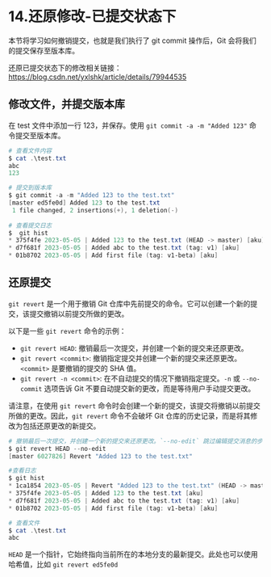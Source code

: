 # 14.还原修改-已提交状态下

本节将学习如何撤销提交，也就是我们执行了 git commit 操作后，Git 会将我们的提交保存至版本库。

还原已提交状态下的修改相关链接：https://blog.csdn.net/yxlshk/article/details/79944535

## 修改文件，并提交版本库

在 test 文件中添加一行 123，并保存。使用 `git commit -a -m "Added 123"` 命令提交至版本库。

```powershell
# 查看文件内容
$ cat .\test.txt
abc
123

# 提交到版本库
$ git commit -a -m "Added 123 to the test.txt"
[master ed5fe0d] Added 123 to the test.txt
 1 file changed, 2 insertions(+), 1 deletion(-)
 
# 查看提交日志
$  git hist
* 375f4fe 2023-05-05 | Added 123 to the test.txt (HEAD -> master) [aku]
* d7f681f 2023-05-05 | Added abc to the test.txt (tag: v1) [aku]
* 01b8702 2023-05-05 | Add first file (tag: v1-beta) [aku]
```

## 还原提交

`git revert` 是一个用于撤销 Git 仓库中先前提交的命令。它可以创建一个新的提交，该提交撤销以前提交所做的更改。

以下是一些 `git revert` 命令的示例：

- `git revert HEAD`: 撤销最后一次提交，并创建一个新的提交来还原更改。
- `git revert <commit>`: 撤销指定提交并创建一个新的提交来还原更改。`<commit>` 是要撤销的提交的 SHA 值。
- `git revert -n <commit>`: 在不自动提交的情况下撤销指定提交。`-n` 或 `--no-commit` 选项告诉 Git 不要自动提交新的更改，而是等待用户手动提交更改。

请注意，在使用 `git revert` 命令时会创建一个新的提交，该提交将撤销以前提交所做的更改。因此，`git revert` 命令不会破坏 Git 仓库的历史记录，而是将其修改为包括还原更改的新提交。

```powershell
# 撤销最后一次提交，并创建一个新的提交来还原更改。`--no-edit` 跳过编辑提交消息的步骤
$ git revert HEAD --no-edit
[master 6027826] Revert "Added 123 to the test.txt"

#查看日志
$ git hist
* 1ca1854 2023-05-05 | Revert "Added 123 to the test.txt" (HEAD -> master) [aku]
* 375f4fe 2023-05-05 | Added 123 to the test.txt [aku]
* d7f681f 2023-05-05 | Added abc to the test.txt (tag: v1) [aku]
* 01b8702 2023-05-05 | Add first file (tag: v1-beta) [aku]

# 查看文件
$ cat .\test.txt
abc
```

`HEAD` 是一个指针，它始终指向当前所在的本地分支的最新提交。此处也可以使用哈希值，比如 `git revert ed5fe0d`
